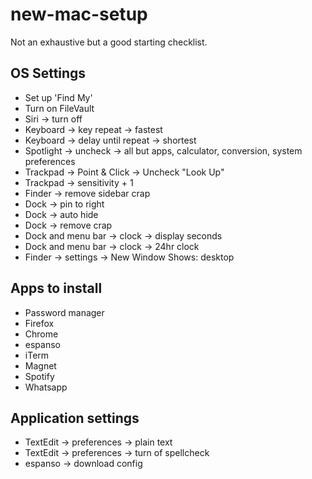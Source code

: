 # new-mac-setup

Not an exhaustive but a good starting checklist.

## OS Settings
- Set up 'Find My'
- Turn on FileVault
- Siri -> turn off
- Keyboard -> key repeat -> fastest
- Keyboard -> delay until repeat -> shortest
- Spotlight -> uncheck -> all but apps, calculator, conversion, system preferences
- Trackpad -> Point & Click -> Uncheck "Look Up"
- Trackpad -> sensitivity + 1
- Finder -> remove sidebar crap
- Dock -> pin to right
- Dock -> auto hide
- Dock -> remove crap
- Dock and menu bar -> clock -> display seconds
- Dock and menu bar -> clock -> 24hr clock
- Finder -> settings -> New Window Shows: desktop

## Apps to install
- Password manager
- Firefox
- Chrome
- espanso
- iTerm
- Magnet
- Spotify
- Whatsapp

## Application settings
- TextEdit -> preferences -> plain text
- TextEdit -> preferences -> turn of spellcheck
- espanso -> download config
